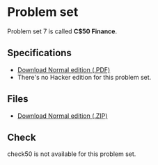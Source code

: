 # Problem set

Problem set 7 is called **C$50 Finance**.

## Specifications

* [Download Normal edition (.PDF)](pset7.pdf)
* There's no Hacker edition for this problem set.

## Files

* [Download Normal edition (.ZIP)](pset7.zip)

## Check

check50 is not available for this problem set.